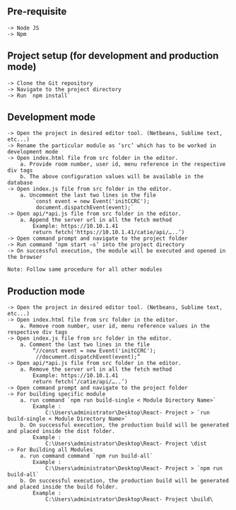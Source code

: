 Pre-requisite
--------------

	-> Node JS
	-> Npm

Project setup (for development and production mode)
---------------------------------------------------
	-> Clone the Git repository
	-> Navigate to the project directory
	-> Run `npm install`

Development mode
-----------------
	-> Open the project in desired editor tool. (Netbeans, Sublime text, etc...)
	-> Rename the particular module as ‘src’ which has to be worked in development mode
	-> Open index.html file from src folder in the editor.
		a. Provide room number, user id, menu reference in the respective div tags
		b. The above configuration values will be available in the database
	-> Open index.js file from src folder in the editor.
		a. Uncomment the last two lines in the file
			`const event = new Event('initCCRC');
			 document.dispatchEvent(event);`
	-> Open api/*api.js file from src folder in the editor.
		a. Append the server url in all the fetch method
			Example: https://10.10.1.41
			return fetch('https://10.10.1.41/catie/api/…..’)
	-> Open command prompt and navigate to the project folder
	-> Run command ‘npm start –s’ into the project directory
	-> On successful execution, the module will be executed and opened in the browser

	Note: Follow same procedure for all other modules

Production mode
---------------
	-> Open the project in desired editor tool. (Netbeans, Sublime text, etc...) 
	-> Open index.html file from src folder in the editor.
		a. Remove room number, user id, menu reference values in the respective div tags
	-> Open index.js file from src folder in the editor.
		a. Comment the last two lines in the file
			“//const event = new Event('initCCRC');
			 //document.dispatchEvent(event);”
	-> Open api/*api.js file from src folder in the editor.
		a. Remove the server url in all the fetch method
			Example: https://10.10.1.41
			return fetch(‘/catie/api/…..’)
	-> Open command prompt and navigate to the project folder
	-> For building specific module 
		a. run command `npm run build-single < Module Directory Name>`
			Example :
				C:\Users\administrator\Desktop\React- Project > `run build-single < Module Directory Name>`
		b. On successful execution, the production build will be generated and placed inside the dist folder.
			Example :
				C:\Users\administrator\Desktop\React- Project \dist
	-> For Building all Modules 
		a. run command command `npm run build-all`
			Example :
				C:\Users\administrator\Desktop\React- Project > `npm run build-all`
		b. On successful execution, the production build will be generated and placed inside the build folder.
			Example :
				C:\Users\administrator\Desktop\React- Project \build\
